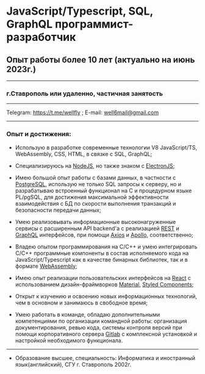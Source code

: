 
# JavaScript/Typescript, SQL, GraphQL программист-разработчик
## Опыт работы более 10 лет (актуально на июнь 2023г.)
---
### г.Ставрополь или удаленно, частичная занятость
---
Telegram: https://t.me/wellfly ; E-mail: well6mail@gmail.com
***
### Опыт и достижения:

- Использую в разработке современные технологии V8 JavaScript/TS, WebAssembly, CSS, HTML, в связке с SQL, GraphQL;

- Специализируюсь на [NodeJS](https://nodejs.org), но также знаком с [ElectronJS](https://www.electronjs.org);

- Имею большой опыт работы с базами данных, в частности с [PostgreSQL](https://postgrespro.ru), использую не только SQL запросы к серверу, но и разрабатываю встроенный функционал на С и процедурном языке PL/pgSQL, для достижения максимальной эффективности взаимодействия с БД по скорости выполнения транзакций и безопасности передачи данных;

- Умею реализовывать информационные высоконагруженные сервисы с расширенным API backend'а с реализацией [REST](https://restfulapi.net) и [GraphQL](https://graphql.org) интерфейсов, при помощи [Axios](https://axios-http.com) и [Apollo](https://www.apollographql.com), соответственно;

- Владею опытом программирования на С/С++ и умею интегрировать С/С++ программные компоненты в состав исполняемого кода на JavaScript/Typescript как в качестве бинарных библиотек, так и в формате [WebAssembly](https://webassembly.org);

- Имею опыт реализации пользовательских интерфейсов на [React](https://react.dev) с использованием дизайн-фраймворков [Material](https://m3.material.io), [Styled Components](https://styled-components.com);

- Открыт к изучению и освоению новых информационных технологий, чем в основном и занимаюсь в свободное время;

- Умею работать в команде, обладаю дополнительными компетенциями по организации командной работы: организация документирования, ревью кода, системы контроля версий при помощи корпоративного сервера [Gitlab](https://about.gitlab.com/) с комплексной установкой и настройкой необходимого функционала.


---
- Образование высшее, специальность: Информатика и иностранный язык(английский), СГУ г. Ставрополь 2002г.